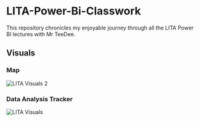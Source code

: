 # LITA-Power-Bi-Classwork
This repository chronicles my enjoyable journey through all the LITA Power BI lectures with Mr TeeDee.
## 

## Visuals
### Map
![LITA Visuals 2](https://github.com/user-attachments/assets/528339b1-b275-43f4-8b04-87062b4106e0)

### Data Analysis Tracker
![LITA Visuals](https://github.com/user-attachments/assets/58ccb56b-62d0-458f-ba67-794bcfd24845)

